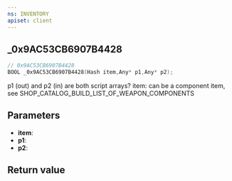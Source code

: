 ```yaml
---
ns: INVENTORY
apiset: client
---
```

## _0x9AC53CB6907B4428

```c
// 0x9AC53CB6907B4428
BOOL _0x9AC53CB6907B4428(Hash item,Any* p1,Any* p2);
```

p1 (out) and p2 (in) are both script arrays?
item: can be a component item, see SHOP_CATALOG_BUILD_LIST_OF_WEAPON_COMPONENTS

## Parameters
* **item**:
* **p1**:
* **p2**:

## Return value